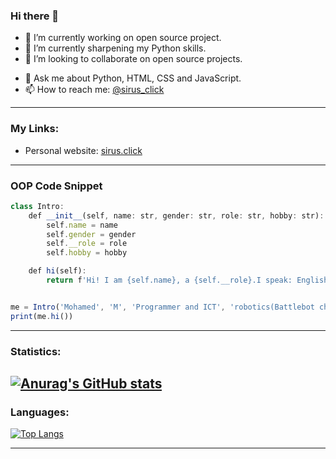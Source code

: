 ### Hi there 👋

<!--
**eduper1/eduper1** is a ✨ _special_ ✨ repository because its `README.md` (this file) appears on your GitHub profile.

Here are some ideas to get you started:-->

- 🔭 I’m currently working on open source project.
- 🌱 I’m currently sharpening my Python skills.
- 👯 I’m looking to collaborate on open source projects.
<!-- 🤔 I’m looking for help with ...-->
- 💬 Ask me about Python, HTML, CSS and JavaScript.
- 📫 How to reach me: [@sirus_click](https://twitter.com/sirus_click)
<!--- 😄 Pronouns: ...
- ⚡ Fun fact: ...
--->
---
### My Links:
- Personal website: [sirus.click](https://sirus.click/)
- ---

### OOP Code Snippet
~~~ts
class Intro:
    def __init__(self, name: str, gender: str, role: str, hobby: str):
        self.name = name
        self.gender = gender
        self.__role = role
        self.hobby = hobby

    def hi(self):
        return f'Hi! I am {self.name}, a {self.__role}.I speak: English, Swahili, Somali & Arabic.I like science, computer and {self.hobby}'


me = Intro('Mohamed', 'M', 'Programmer and ICT', 'robotics(Battlebot channel)')
print(me.hi())
~~~
---
### Statistics:
[![Anurag's GitHub stats](https://github-readme-stats.vercel.app/api?username=eduper1&count_private=true&show_icons=true&theme=cobalt)](https://github.com/anuraghazra/github-readme-stats)
---
### Languages:
[![Top Langs](https://github-readme-stats.vercel.app/api/top-langs/?username=eduper1)](https://github.com/anuraghazra/github-readme-stats)

---
<!--[![willianrod's wakatime stats](https://github-readme-stats.vercel.app/api/wakatime?username=eduper1)](https://github.com/anuraghazra/github-readme-stats)-->
